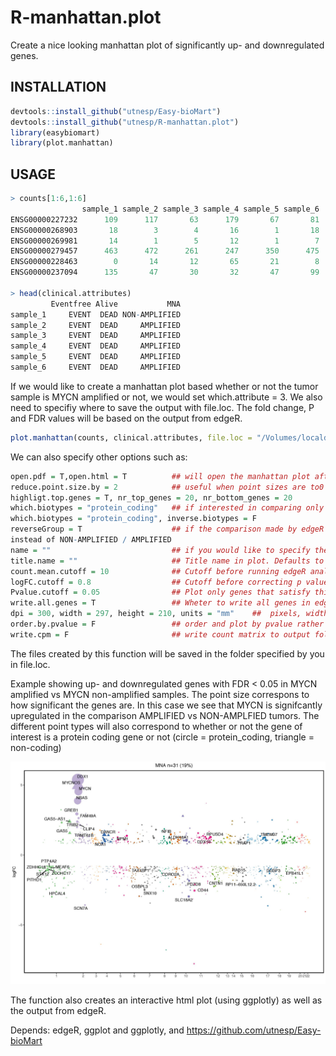 # R-manhattan.plot
Create a nice looking manhattan plot of significantly up- and downregulated genes. 

## INSTALLATION

```R
devtools::install_github("utnesp/Easy-bioMart")
devtools::install_github("utnesp/R-manhattan.plot")
library(easybiomart)
library(plot.manhattan)
```

## USAGE

```R
> counts[1:6,1:6]
                sample_1 sample_2 sample_3 sample_4 sample_5 sample_6
ENSG00000227232      109      117       63      179       67       81
ENSG00000268903       18        3        4       16        1       18
ENSG00000269981       14        1        5       12        1        7
ENSG00000279457      463      472      261      247      350      475
ENSG00000228463        0       14       12       65       21        8
ENSG00000237094      135       47       30       32       47       99

> head(clinical.attributes)
         Eventfree Alive           MNA
sample_1     EVENT  DEAD NON-AMPLIFIED
sample_2     EVENT  DEAD     AMPLIFIED
sample_3     EVENT  DEAD     AMPLIFIED
sample_4     EVENT  DEAD     AMPLIFIED
sample_5     EVENT  DEAD     AMPLIFIED
sample_6     EVENT  DEAD     AMPLIFIED
```

If we would like to create a manhattan plot based whether or not the tumor sample is MYCN amplified or not, we would set which.attribute = 3. We also need to specifiy where to save the output with file.loc. The fold change, P and FDR values will be based on the output from edgeR.

```R
plot.manhattan(counts, clinical.attributes, file.loc = "/Volumes/localdisc/output.folder/")
```

We can also specify other options such as:

```R
open.pdf = T,open.html = T          ## will open the manhattan plot after the function has completed 
reduce.point.size.by = 2            ## useful when point sizes are to0 big or too low
highligt.top.genes = T, nr_top_genes = 20, nr_bottom_genes = 20           ## for labelling xx genes of interrest
which.biotypes = "protein_coding"   ## if interested in comparing only protein_coding genes
which.biotypes = "protein_coding", inverse.biotypes = F                   ## if interested in only long non-coding RNAs
reverseGroup = T                    ## if the comparison made by edgeR is not what we wanted, e.g. we would like AMPLIFIED / NON-AMPLIFIED
instead of NON-AMPLIFIED / AMPLIFIED
name = ""                           ## if you would like to specify the output names of each file manually. Defaults to column name of clinical attribute
title.name = ""                     ## Title name in plot. Defaults to column name of clinical attribute
count.mean.cutoff = 10              ## Cutoff before running edgeR analysis
logFC.cutoff = 0.8                  ## Cutoff before correcting p values
Pvalue.cutoff = 0.05                ## Plot only genes that satisfy this criteria
write.all.genes = T                 ## Wheter to write all genes in edgeR output, or to only write those below Pvalue.cutoff
dpi = 300, width = 297, height = 210, units = "mm"    ##  pixels, width, height of pdf
order.by.pvalue = F                 ## order and plot by pvalue rather than FDR
write.cpm = F                       ## write count matrix to output folder

```


The files created by this function will be saved in the folder specified by you in file.loc.

Example showing up- and downregulated genes with FDR < 0.05 in MYCN amplified vs MYCN non-amplified samples. 
The point size correspons to how significant the genes are. In this case we see that MYCN is signifcantly upregulated in the comparison AMPLIFIED vs NON-AMPLFIED tumors. The different point types will also correspond to whether or not the gene of interest is a protein coding gene or not (circle = protein_coding, triangle = non-coding)


![alt text](https://github.com/utnesp/R-manhattan.plot/blob/master/MNA.labeled.jpg "Example showing up- and downregulated genes with FDR < 0.05")



The function also creates an interactive html plot (using ggplotly) as well as the output from edgeR. 

Depends: 
edgeR, ggplot and ggplotly, and
https://github.com/utnesp/Easy-bioMart
